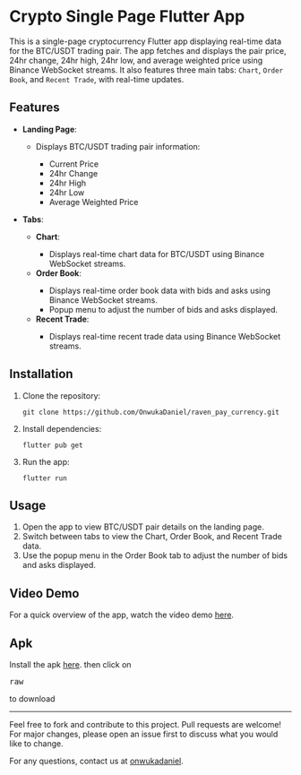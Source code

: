 # Crypto Single Page Flutter App

This is a single-page cryptocurrency Flutter app displaying real-time data for the BTC/USDT trading pair. The app fetches and displays the pair price, 24hr change, 24hr high, 24hr low, and average weighted price using Binance WebSocket streams. It also features three main tabs: `Chart`, `Order Book`, and `Recent Trade`, with real-time updates.

## Features

- **Landing Page**:
  <ul>
    <li>Displays BTC/USDT trading pair information:</li>
    <ul>
      <li>Current Price</li>
      <li>24hr Change</li>
      <li>24hr High</li>
      <li>24hr Low</li>
      <li>Average Weighted Price</li>
    </ul>
  </ul>

- **Tabs**:
  <ul>
    <li><strong>Chart</strong>:</li>
      <ul>
        <li>Displays real-time chart data for BTC/USDT using Binance WebSocket streams.</li>
      </ul>
    <li><strong>Order Book</strong>:</li>
      <ul>
        <li>Displays real-time order book data with bids and asks using Binance WebSocket streams.</li>
        <li>Popup menu to adjust the number of bids and asks displayed.</li>
      </ul>
    <li><strong>Recent Trade</strong>:</li>
      <ul>
        <li>Displays real-time recent trade data using Binance WebSocket streams.</li>
      </ul>
  </ul>

## Installation

1. Clone the repository:
   <pre><code>git clone https://github.com/OnwukaDaniel/raven_pay_currency.git</code></pre>

   
2. Install dependencies:
   <pre><code>flutter pub get</code></pre>

3. Run the app:
   <pre><code>flutter run
   </code></pre>

## Usage

1. Open the app to view BTC/USDT pair details on the landing page.
2. Switch between tabs to view the Chart, Order Book, and Recent Trade data.
3. Use the popup menu in the Order Book tab to adjust the number of bids and asks displayed.

## Video Demo

For a quick overview of the app, watch the video demo <a href="assets/readme/app-release.apk">here</a>.

## Apk

Install the apk <a href="assets/readme/app-release.apk">here</a>. then click on <pre>raw</pre> to download

<hr>

Feel free to fork and contribute to this project. Pull requests are welcome! For major changes, please open an issue first to discuss what you would like to change.

For any questions, contact us at <a href="mailto:onwukadaniel16@gmail.com">onwukadaniel</a>.
